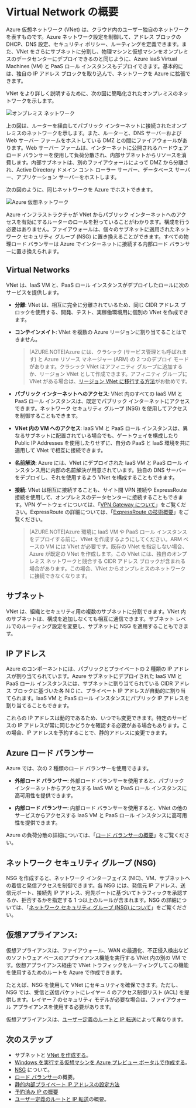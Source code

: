 <properties
   pageTitle="Azure Virtual Network (VNet) の概要"
   description="Azure 仮想ネットワーク (VNet) について"
   services="virtual-network"
   documentationCenter="na"
   authors="telmosampaio"
   manager="carmonm"
   editor="tysonn" />
<tags
   ms.service="virtual-network"
   ms.devlang="na"
   ms.topic="article"
   ms.tgt_pltfrm="na"
   ms.workload="infrastructure-services"
   ms.date="10/29/2015"
   ms.author="telmos" />

# Virtual Network の概要

Azure 仮想ネットワーク (VNet) は、クラウド内のユーザー独自のネットワークを表すものです。Azure ネットワーク設定を制御して、アドレス ブロックの DHCP、DNS 設定、セキュリティ ポリシー、ルーティングを定義できます。また、VNet をさらにサブネットに分割し、物理マシンと仮想マシンをオンプレミスのデータセンターにデプロイできるのと同じように、Azure IaaS Virtual Machines (VM) と PaaS ロール インスタンスもデプロイできます。基本的には、独自の IP アドレス ブロックを取り込んで、ネットワークを Azure に拡張できます。

VNet をより詳しく説明するために、次の図に簡略化されたオンプレミスのネットワークを示します。

![オンプレミス ネットワーク](./media/virtual-networks-overview/figure01.png)

上の図は、ルーターを経由してパブリック インターネットに接続されたオンプレミスのネットワークを示します。また、ルーターと、DNS サーバーおよび Web サーバー ファームをホストしている DMZ との間にファイアウォールがあります。Web サーバー ファームは、インターネットに公開されるハードウェア ロード バランサーを使用して負荷分散され、内部サブネットからリソースを消費します。内部サブネットは、別のファイアウォールによって DMZ から分離され、Active Directory ドメイン コント ローラー サーバー、データベース サーバー、アプリケーション サーバーをホストします。

次の図のように、同じネットワークを Azure でホストできます。

![Azure 仮想ネットワーク](./media/virtual-networks-overview/figure02.png)

Azure インフラストラクチャが VNet からパブリック インターネットへのアクセスを有効にするルーターのロールを担っていることがわかります。構成を行う必要はありません。ファイアウォールは、個々のサブネットに適用されたネットワーク セキュリティ グループ (NSG) に置き換えることができます。すべての物理ロード バランサーは Azure でインターネットに接続する内部ロード バランサーに置き換えられます。

## Virtual Networks

VNet は、IaaS VM と、PaaS ロール インスタンスがデプロイしたロールに次のサービスを提供します。

- **分離**: VNet は、相互に完全に分離されているため、同じ CIDR アドレス ブロックを使用する、開発、テスト、実稼働環境用に個別の VNet を作成できます。

- **コンテインメイト**: VNet を複数の Azure リージョンに割り当てることはできません。

    >[AZURE.NOTE]Azure には、クラシック (サービス管理とも呼ばれます) と Azure リソース マネージャー (ARM) の 2 つのデプロイ モードがあります。クラシック VNet はアフィニティ グループに追加するか、リージョン VNet として作成できます。アフィニティ グループに VNet がある場合は、[リージョン VNet に移行する方法](./virtual-networks-migrate-to-regional-vnet.md)がお勧めです。

- **パブリック インターネットへのアクセス**: VNet 内のすべての IaaS VM と PaaS ロール インスタンスは、既定でパブリック インターネットにアクセスできます。ネットワーク セキュリティ グループ (NSG) を使用してアクセスを制御することもできます。

- **VNet 内の VM へのアクセス**: IaaS VM と PaaS ロール インスタンスは、異なるサブネットに配置されている場合でも、ゲートウェイを構成したり Public IP Addresses を使用したりせずに、自分の PaaS と IaaS 環境を共に適用して VNet で相互に接続できます。

- **名前解決**: Azure には、VNet にデプロイされた IaaS VM と PaaS ロール インスタンス用に内部の名前解決が用意されています。独自の DNS サーバーをデプロイし、それを使用するよう VNet を構成することもできます。

- **接続**: VNet は相互に接続することも、サイト間 VPN 接続や ExpressRoute 接続を使用して、オンプレミスのデータセンターに接続することもできます。VPN ゲートウェイについては、「[VPN Gateway について](./vpn-gateway-about-vpngateways.md)」をご覧ください。ExpressRoute の詳細については、「[ExpressRoute の技術概要](./expressroute-introduction.md)」をご覧ください。

    >[AZURE.NOTE]Azure 環境に IaaS VM や PaaS ロール インスタンスをデプロイする前に、VNet を作成するようにしてください。ARM ベースの VM には VNet が必要です。既存の VNet を指定しない場合、Azure が既定の VNet を作成します。この VNet には、独自のオンプレミス ネットワークと競合する CIDR アドレス ブロックが含まれる場合があります。この場合、VNet からオンプレミスのネットワークに接続できなくなります。

## サブネット

VNet は、組織とセキュリティ用の複数のサブネットに分割できます。VNet 内のサブネットは、構成を追加しなくても相互に通信できます。サブネット レベルでのルーティング設定を変更し、サブネットに NSG を適用することもできます。

## IP アドレス

Azure のコンポーネントには、パブリックとプライベートの 2 種類の IP アドレスが割り当てられています。Azure サブネットにデプロイされた IaaS VM と PaaS ロール インスタンスには、サブネットに割り当てられている CIDR アドレス ブロックに基づいた各 NIC に、プライベート IP アドレスが自動的に割り当てられます。IaaS VM と PaaS ロール インスタンスにパブリック IP アドレスを割り当てることもできます。

これらの IP アドレスは動的であるため、いつでも変更できます。特定のサービスの IP アドレスが常に同じかどうかを確認する必要がある場合もあります。この場合、IP アドレスを予約することで、静的アドレスに変更できます。

## Azure ロード バランサー

Azure では、次の 2 種類のロード バランサーを使用できます。

- **外部ロード バランサー**: 外部ロード バランサーを使用すると、パブリック インターネットからアクセスする IaaS VM と PaaS ロール インスタンスに高可用性を提供できます。

- **内部ロード バランサー**: 内部ロード バランサーを使用すると、VNet の他のサービスからアクセスする IaaS VM と PaaS ロール インスタンスに高可用性を提供できます。

Azure の負荷分散の詳細については、「[ロード バランサーの概要](../load-balancer-overview.md)」をご覧ください。

## ネットワーク セキュリティ グループ (NSG)

NSG を作成すると、ネットワーク インターフェイス (NIC)、VM、サブネットへの着信と発信アクセスを制御できます。各 NSG には、発信元 IP アドレス、送信元ポート、接続先 IP アドレス、宛先ポートに基づいてトラフィックを承認するか、拒否するかを指定する 1 つ以上のルールが含まれます。NSG の詳細については、「[ネットワーク セキュリティ グループ (NSG) について](../virtual-networks-nsg.md)」をご覧ください。

## 仮想アプライアンス:

仮想アプライアンスは、ファイアウォール、WAN の最適化、不正侵入検出などのソフトウェア ベースのアプライアンス機能を実行する VNet 内の別の VM です。仮想アプライアンス経由で VNet トラフィックをルーティングしてこの機能を使用するためのルートを Azure で作成できます。

たとえば、NSG を使用して VNet にセキュリティを確保できます。ただし、NSG では、受信と送信パケットにレイヤー 4 のアクセス制御リスト (ACL) を提供します。レイヤー 7 のセキュリティ モデルが必要な場合は、ファイアウォール アプライアンスを使用する必要があります。

仮想アプライアンスは、[ユーザー定義のルートと IP 転送](../virtual-networks-udr-overview.md)によって異なります。

## 次のステップ

- サブネットと [VNet を作成する](../virtual-networks-create-vnet-arm-pportal.md)。
- [Windows を実行する仮想マシンを Azure プレビュー ポータルで作成する](../virtual-machines-windows-tutorial.md)。
- [NSG](../virtual-networks-nsg.md) について。
- [ロード バランサー](../load-balancer-overview.md)の概要。
- [静的内部プライベート IP アドレスの設定方法](../virtual-networks-reserved-private-ip.md)
- [予約済み IP の概要](../virtual-networks-reserved-public-ip.md)
- [ユーザー定義のルートと IP 転送](virtual-networks-udr-overview.md)の概要。

<!---HONumber=Nov15_HO3-->